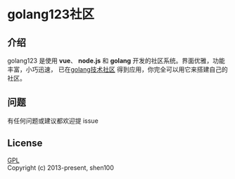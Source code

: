 golang123社区   
=

## 介绍

golang123 是使用 **vue**、 **node.js** 和 **golang** 开发的社区系统。界面优雅，功能丰富，小巧迅速，
已在[golang技术社区](https://www.golang123.com) 得到应用，你完全可以用它来搭建自己的社区。   

## 问题

有任何问题或建议都欢迎提 issue  

## License
[GPL](https://github.com/shen100/golang123/blob/master/LICENSE "")      
Copyright (c) 2013-present, shen100